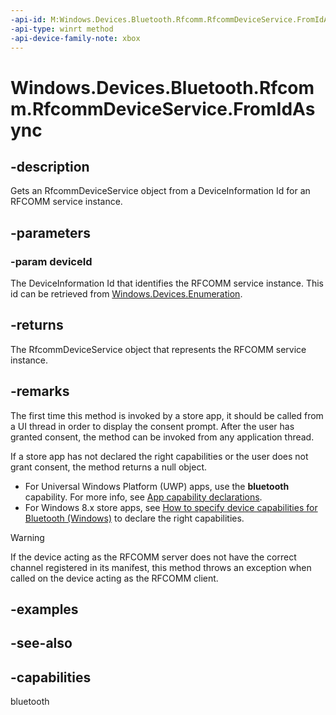 ```yaml
---
-api-id: M:Windows.Devices.Bluetooth.Rfcomm.RfcommDeviceService.FromIdAsync(System.String)
-api-type: winrt method
-api-device-family-note: xbox
---
```


<!-- Method syntax
public Windows.Foundation.IAsyncOperation<Windows.Devices.Bluetooth.Rfcomm.RfcommDeviceService> FromIdAsync(System.String deviceId)
-->

# Windows.Devices.Bluetooth.Rfcomm.RfcommDeviceService.FromIdAsync

## -description
Gets an RfcommDeviceService object from a DeviceInformation Id for an RFCOMM service instance.

## -parameters
### -param deviceId
The DeviceInformation Id that identifies the RFCOMM service instance. This id can be retrieved from [Windows.Devices.Enumeration](../windows.devices.enumeration/windows_devices_enumeration.md).

## -returns
The RfcommDeviceService object that represents the RFCOMM service instance.

## -remarks
The first time this method is invoked by a store app, it should be called from a UI thread in order to display the consent prompt. After the user has granted consent, the method can be invoked from any application thread.

If a store app has not declared the right capabilities or the user does not grant consent, the method returns a null object.


+ For Universal Windows Platform (UWP) apps, use the **bluetooth** capability. For more info, see [App capability declarations](https://aka.ms/appcap).
+ For Windows 8.x store apps, see [How to specify device capabilities for Bluetooth (Windows)](/uwp/schemas/appxpackage/how-to-specify-device-capabilities-for-bluetooth) to declare the right capabilities.


> [!WARNING]
> If the device acting as the RFCOMM server does not have the correct channel registered in its manifest, this method throws an exception when called on the device acting as the RFCOMM client.

## -examples

## -see-also


## -capabilities
bluetooth
